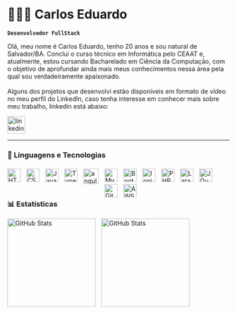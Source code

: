# 👩🏻‍💻 Carlos Eduardo

**`Desenvolvedor FullStack`**

Olá, meu nome é Carlos Eduardo, tenho 20 anos e sou natural de Salvador/BA. Concluí o curso técnico em Informática pelo CEAAT e, atualmente, estou cursando Bacharelado em Ciência da Computação, com o objetivo de aprofundar ainda mais meus conhecimentos nessa área pela qual sou verdadeiramente apaixonado.
</br>
</br>
Alguns dos projetos que desenvolvi estão disponíveis em formato de vídeo no meu perfil do LinkedIn, caso tenha interesse em conhecer mais sobre meu trabalho, linkedin está abaixo:

<p align="left">
    <a href="www.linkedin.com/in/carlos-eduardo-tecnologia">
        <img 
            height="40px"
            alt="linkedin" 
            title="Meu linkedin" 
            src="https://cdn.jsdelivr.net/gh/devicons/devicon@latest/icons/linkedin/linkedin-original.svg"
        />
    </a>
</p>

---

### 🤖 Linguagens e Tecnologias

<img 
    align="left" 
    alt="HTML"
    title="HTML" 
    width="30px" 
    style="
    padding-right: 10px;
    padding-top:5px;" 
    src="https://cdn.jsdelivr.net/gh/devicons/devicon@latest/icons/html5/html5-original.svg" 
/>
<img 
    align="left" 
    alt="CSS" 
    title="CSS"
    width="30px" 
    style="
    padding-right: 10px;
    padding-top:5px;" 
    src="https://cdn.jsdelivr.net/gh/devicons/devicon@latest/icons/css3/css3-original.svg" 
/>
<img 
    align="left" 
    alt="JavaScript" 
    title="JavaScript"
    width="30px" 
    style="
    padding-right: 10px;
    padding-top:5px;" 
    src="https://cdn.jsdelivr.net/gh/devicons/devicon@latest/icons/javascript/javascript-original.svg" 
/>
<img 
    align="left" 
    alt="TypeScript"
    title="TypeScript" 
    width="30px" 
    style="
    padding-right: 10px;
    padding-top:5px;"  
    src="https://cdn.jsdelivr.net/gh/devicons/devicon@latest/icons/typescript/typescript-original.svg" 
/>
<img 
    align="left" 
    alt="angular"
    title="angular" 
    width="35px" 
    style="
    padding-right: 10px;
    padding-top:5px;" 
    src="https://cdn.jsdelivr.net/gh/devicons/devicon@latest/icons/angular/angular-original.svg" 
/>
<img 
    align="left" 
    alt="MySQL" 
    title="MySQL"
    width="30px" 
    style="
    padding-right: 10px;
    padding-top:5px;" 
    src="https://cdn.jsdelivr.net/gh/devicons/devicon@latest/icons/mysql/mysql-original.svg"
/>
<img 
    align="left" 
    alt="Bootstrap"
    title="Bootstrap" 
    width="30px" 
    style="
    padding-right: 10px;
    padding-top:5px;" 
    src="https://cdn.jsdelivr.net/gh/devicons/devicon@latest/icons/bootstrap/bootstrap-original.svg" 
/>
<img 
    align="left" 
    alt="Ionic" 
    title="Ionic"
    width="30px" 
    style="
    padding-right: 10px;
    padding-top:5px;" 
    src="https://cdn.jsdelivr.net/gh/devicons/devicon@latest/icons/ionic/ionic-original.svg" 
/>
<img 
    align="left" 
    alt="PHP" 
    title="PHP"
    width="30px" 
    style="
    padding-right: 10px;
    padding-top:5px;" 
    src="https://cdn.jsdelivr.net/gh/devicons/devicon@latest/icons/php/php-original.svg" 
/>
<img 
    align="left" 
    alt="Laravel" 
    title="Laravel"
    width="30px" 
    style="
    padding-right: 10px;
    padding-top:5px;"  
    src="https://cdn.jsdelivr.net/gh/devicons/devicon@latest/icons/laravel/laravel-original.svg" 
/>
<img 
    align="left" 
    alt="JQuery" 
    title="JQuery"
    width="30px" 
    style="
    padding-right: 10px;
    padding-top:5px;" 
    src="https://cdn.jsdelivr.net/gh/devicons/devicon@latest/icons/jquery/jquery-original.svg" 
/>
<img 
    align="left" 
    alt="Git" 
    title="Git"
    width="30px" 
    style="
    padding-right: 10px;
    padding-top:5px;" 
    src="https://cdn.jsdelivr.net/gh/devicons/devicon@latest/icons/git/git-original.svg" 
/>
<img 
    align="left" 
    alt="AWS" 
    title="AWS"
    width="30px" 
    style="
    padding-right: 10px;
    padding-top:5px;" 
    src="https://cdn.jsdelivr.net/gh/devicons/devicon@latest/icons/amazonwebservices/amazonwebservices-plain-wordmark.svg" 
/>

<br/>
<br/>
<br/>

### 📊 Estatísticas

<p>
  <img 
    align="left" 
    alt="GitHub Stats" 
    height="200" 
    style="padding-right: 10px;" 
    src="https://github-readme-stats.vercel.app/api?username=Eduardo1679&show_icons=true&theme=tokyonight&locale=pt-br" 
  />

<img 
      align="left" 
      alt="GitHub Stats" 
      height="200" 
      src="https://github-readme-stats.vercel.app/api/top-langs/?username=Eduardo1679&theme=tokyonight&layout=compact&custom_title=Tecnologias&langs_count-0" 
  />
</p>
